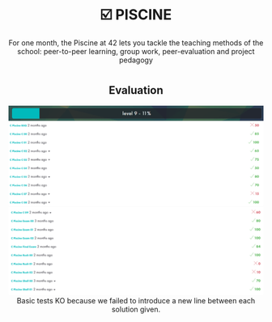 # <h1 align="center"> :ballot_box_with_check: PISCINE</h1>
<p align="center">
For one month, the Piscine at 42 lets you tackle the teaching methods of the school: peer-to-peer learning, group work, peer-evaluation and project pedagogy
</p>

# <h2 align="center"> Evaluation </h1>
<p align="center">
<a><img src="resources/level.png" alt="level" class="centerImage"/></a><br />
<a><img src="resources/piscine01.png" alt="evaluation" class="centerImage"/></a><br />
  <a><img src="resources/piscine02.png" alt="evaluation" class="centerImage"/></a><br />
Basic tests KO because we failed to introduce a new line between each solution given.
</p>
